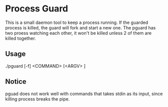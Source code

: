# Process Guard

This is a small daemon tool to keep a process running. If the guarded process is killed, the guard will fork and start a new one. The pguard has two proess watching each other, it won't be killed unless 2 of them are killed together. 

## Usage

./pguard \[-f\] \<COMMAND\> \[\<ARGV\> \]

## Notice

pguad does not work well with commands that takes stdin as its input, since killing process breaks the pipe.
